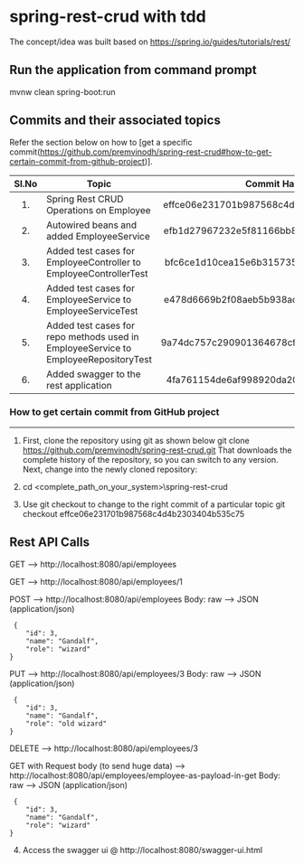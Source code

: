 <!-- 
	https://docs.github.com/en/github/writing-on-github/getting-started-with-writing-and-formatting-on-github/basic-writing-and-formatting-syntax#hiding-content-with-comments 
	https://github.com/adam-p/markdown-here/wiki/Markdown-Cheatsheet#tables
-->
# spring-rest-crud with tdd
The concept/idea was built based on https://spring.io/guides/tutorials/rest/

Run the application from command prompt
---------------------------------------
mvnw clean spring-boot:run

Commits and their associated topics 
-----------------------------------
Refer the section below on how to [get a specific commit(https://github.com/premvinodh/spring-rest-crud#how-to-get-certain-commit-from-github-project)].

| Sl.No		| Topic                                       											| Commit Hash           						|
|:---------:|---------------------------------------------------------------------------------------|:---------------------------------------------:|
| 	1.		| Spring Rest CRUD Operations on Employee												| effce06e231701b987568c4d4b2303404b535c75		|
| 	2.		| Autowired beans and added EmployeeService												| efb1d27967232e5f81166bb8d0dac323ce1c0596		|
| 	3.		| Added test cases for EmployeeController to EmployeeControllerTest						| bfc6ce1d10cea15e6b3157356a77550bcd5354af		|
| 	4.		| Added test cases for EmployeeService to EmployeeServiceTest							| e478d6669b2f08aeb5b938aceeeb49ad899bc6dd		|
| 	5.		| Added test cases for repo methods used in EmployeeService to EmployeeRepositoryTest	| 9a74dc757c290901364678cf3552161433b58768		|
| 	6.		| Added swagger to the rest application													| 4fa761154de6af998920da203f8eedf27d5795ea		|

### How to get certain commit from GitHub project
------------------------------------------------
1. First, clone the repository using git as shown below
git clone https://github.com/premvinodh/spring-rest-crud.git
That downloads the complete history of the repository, so you can switch to any version. Next, change into the newly cloned repository:

2. cd <complete_path_on_your_system>\spring-rest-crud

3. Use git checkout <COMMIT> to change to the right commit of a particular topic
git checkout effce06e231701b987568c4d4b2303404b535c75

Rest API Calls
--------------
GET --> http://localhost:8080/api/employees

GET --> http://localhost:8080/api/employees/1

POST --> http://localhost:8080/api/employees
	Body: raw --> JSON (application/json)
	
	 {
        "id": 3,
        "name": "Gandalf",
        "role": "wizard"
 	}
 	
PUT --> http://localhost:8080/api/employees/3
	Body: raw --> JSON (application/json)
	
	 {
        "id": 3,
        "name": "Gandalf",
        "role": "old wizard"
 	} 	
 	
DELETE --> http://localhost:8080/api/employees/3 	


GET with Request body (to send huge data) --> http://localhost:8080/api/employees/employee-as-payload-in-get
	Body: raw --> JSON (application/json)
	
	 {
        "id": 3,
        "name": "Gandalf",
        "role": "wizard"
 	}

4. Access the swagger ui @ http://localhost:8080/swagger-ui.html
